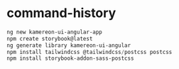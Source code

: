 # command-history

```powershell
ng new kamereon-ui-angular-app
npm create storybook@latest
ng generate library kamereon-ui-angular
npm install tailwindcss @tailwindcss/postcss postcss
npm install storybook-addon-sass-postcss
```